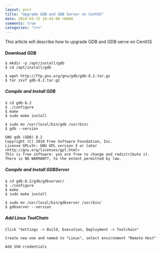 ```yaml
---
layout: post
title: "Upgrade GDB and GDB Server on CentOS"
date: 2019-03-15 16:43:00 +0080
comments: true
categories: "c++"
---
```


This article will describe how to upgrade GDB and GDB serve on CentOS

#### Download GDB

```
$ mkdir -p /opt/install/gdb
$ cd /opt/install/gdb

$ wget http://ftp.gnu.org/gnu/gdb/gdb-8.2.tar.gz
$ tar zxvf gdb-8.2.tar.gz
```

##### Compile and Install GDB

```
$ cd gdb-8.2
$ ./configure
$ make 
$ sudo make install

$ sudo mv /usr/local/bin/gdb /usr/bin/
$ gdb --version

GNU gdb (GDB) 8.2
Copyright (C) 2018 Free Software Foundation, Inc.
License GPLv3+: GNU GPL version 3 or later <http://gnu.org/licenses/gpl.html>
This is free software: you are free to change and redistribute it.
There is NO WARRANTY, to the extent permitted by law.
```

##### Compile and Install GDBServer

```
$ cd gdb-8.2/gdb/gdbserver/
$ ./configure
$ make 
$ sudo make install

$ sudo mv /usr/local/bin/gdbserver /usr/bin/
$ gdbserver --version
``` 

##### Add Linux ToolChain

```
Click "Settings -> Build, Execution, Deployment -> Toolchain"

Create new one and named to "Linux", select environment "Remote Host"

Add SSH credentials
```


